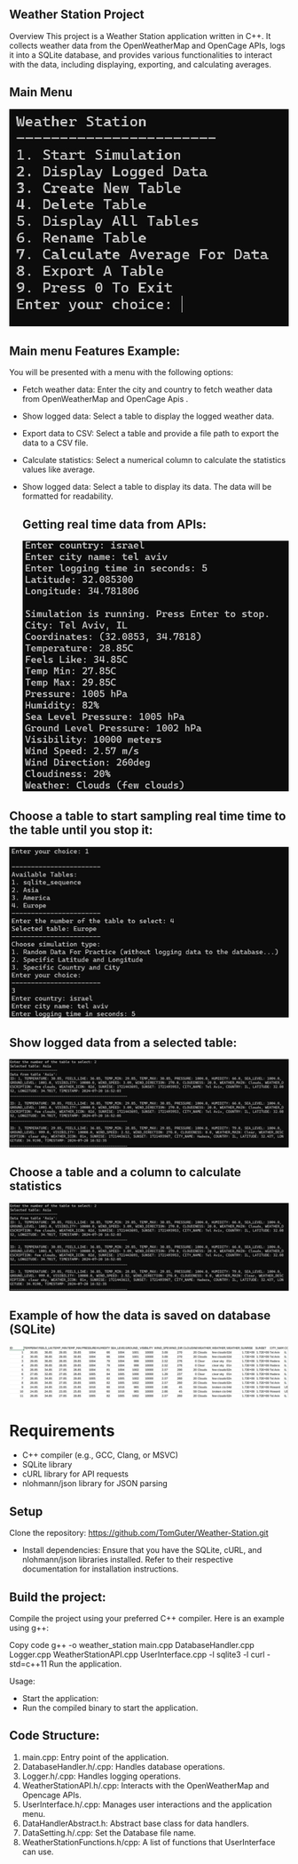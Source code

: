## Weather Station Project
Overview
This project is a Weather Station application written in C++. It collects weather data from the OpenWeatherMap and OpenCage APIs, logs it into a SQLite database, and provides various functionalities to interact with the data, including displaying, exporting, and calculating averages.

## Main Menu
![Alt text](https://github.com/TomGuter/Weather-Station/blob/main/weather_station_screenshots_examples/main%20menu.jpg?raw=true)

## Main menu Features Example:
You will be presented with a menu with the following options:
- Fetch weather data: Enter the city and country to fetch weather data from OpenWeatherMap and OpenCage Apis .
- Show logged data: Select a table to display the logged weather data.
- Export data to CSV: Select a table and provide a file path to export the data to a CSV file.
- Calculate statistics: Select a numerical column to calculate the statistics values like average.
- Show logged data: Select a table to display its data. The data will be formatted for readability.

  ## Getting real time data from APIs:
  ![Alt text](https://github.com/TomGuter/Weather-Station/blob/main/weather_station_screenshots_examples/simulation%20example1%20real%20time%20data.jpg?raw=true)


## Choose a table to start sampling real time time to the table until you stop it:
  ![Alt text](https://github.com/TomGuter/Weather-Station/blob/main/weather_station_screenshots_examples/simulation%20example1%20select%20a%20table%20from%20db.jpg?raw=true)

## Show logged data from a selected table:
  ![Alt text](https://github.com/TomGuter/Weather-Station/blob/main/weather_station_screenshots_examples/simulation%20example2%20imported%20data%20from%20database.jpg?raw=true)

## Choose a table and a column to calculate statistics
  ![Alt text](https://github.com/TomGuter/Weather-Station/blob/main/weather_station_screenshots_examples/simulation%20example2%20imported%20data%20from%20database.jpg?raw=true)

## Example of how the data is saved on database (SQLite)
  ![Alt text](https://github.com/TomGuter/Weather-Station/blob/main/weather_station_screenshots_examples/simulation%20example4%20imported%20table%20as%20csv%20file.jpg?raw=true)


# Requirements
- C++ compiler (e.g., GCC, Clang, or MSVC)
- SQLite library
- cURL library for API requests
- nlohmann/json library for JSON parsing
  
## Setup
Clone the repository: https://github.com/TomGuter/Weather-Station.git
- Install dependencies:
Ensure that you have the SQLite, cURL, and nlohmann/json libraries installed. Refer to their respective documentation for installation instructions.

## Build the project:
Compile the project using your preferred C++ compiler. Here is an example using g++:

Copy code
g++ -o weather_station main.cpp DatabaseHandler.cpp Logger.cpp WeatherStationAPI.cpp UserInterface.cpp -l sqlite3 -l curl -std=c++11
Run the application.

Usage:
- Start the application:
- Run the compiled binary to start the application.


## Code Structure:
1. main.cpp: Entry point of the application.
2. DatabaseHandler.h/.cpp: Handles database operations.
3. Logger.h/.cpp: Handles logging operations.
4. WeatherStationAPI.h/.cpp: Interacts with the OpenWeatherMap and Opencage APIs.
5. UserInterface.h/.cpp: Manages user interactions and the application menu.
6. DataHandlerAbstract.h: Abstract base class for data handlers.
7. DataSetting.h/.cpp: Set the Database file name.
8. WeatherStationFunctions.h/cpp: A list of functions that UserInterface can use.







